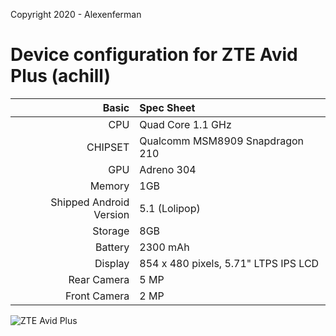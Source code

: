 Copyright 2020 - Alexenferman

Device configuration for ZTE Avid Plus (achill)
=====================================

Basic   | Spec Sheet
-------:|:-------------------------
CPU     | Quad Core 1.1 GHz
CHIPSET | Qualcomm MSM8909 Snapdragon 210
GPU     | Adreno 304
Memory  | 1GB
Shipped Android Version | 5.1 (Lolipop)
Storage | 8GB
Battery | 2300 mAh
Display | 854 x 480 pixels, 5.71" LTPS IPS LCD
Rear Camera  | 5 MP
Front Camera | 2 MP

![ZTE Avid Plus](https://fdn2.gsmarena.com/vv/pics/zte/zte-avid-plus1.jpg)
